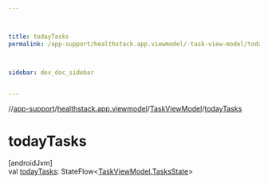 ```yaml
---



title: todayTasks
permalink: /app-support/healthstack.app.viewmodel/-task-view-model/today-tasks.html



sidebar: dev_doc_sidebar


---
```




//[app-support](/app-support.html)/[healthstack.app.viewmodel](../index.html)/[TaskViewModel](index.html)/[todayTasks](today-tasks.html)



# todayTasks



[androidJvm]\
val [todayTasks](today-tasks.html): StateFlow&lt;[TaskViewModel.TasksState](-tasks-state/index.html)&gt;






